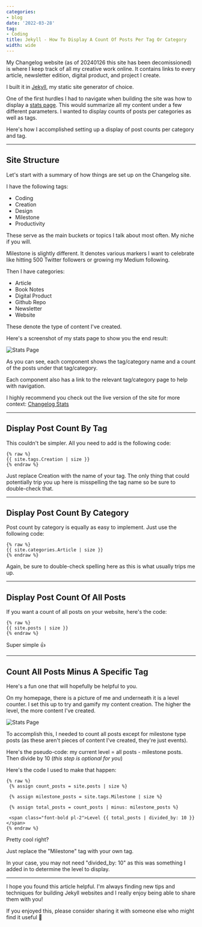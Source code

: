 ```yaml
---
categories:
- blog
date: '2022-03-28'
tag:
- Coding
title: Jekyll - How To Display A Count Of Posts Per Tag Or Category
width: wide
---
```


My Changelog website (as of 20240126 this site has been decomissioned) is where I keep track of all my creative work online. It contains links to every article, newsletter edition, digital product, and project I create. 

I built it in [Jekyll](https://jekyllrb.com/), my static site generator of choice.

One of the first hurdles I had to navigate when building the site was how to display a [stats page](https://changelog.heymichellemac.com/stats). This would summarize all my content under a few different parameters. I wanted to display counts of posts per categories as well as tags.

Here's how I accomplished setting up a display of post counts per category and tag.

---

## Site Structure

Let's start with a summary of how things are set up on the Changelog site. 

I have the following tags:

- Coding
- Creation
- Design
- Milestone
- Productivity

These serve as the main buckets or topics I talk about most often. My niche if you will. 

Milestone is slightly different. It denotes various markers I want to celebrate like hitting 500 Twitter followers or growing my Medium following.

Then I have categories:

- Article
- Book Notes
- Digital Product
- Github Repo
- Newsletter
- Website

These denote the type of content I've created.

Here's a screenshot of my stats page to show you the end result:

![Stats Page](/assets/images/2022/MXB22012/stats-page.png)

As you can see, each component shows the tag/category name and a count of the posts under that tag/category. 

Each component also has a link to the relevant tag/category page to help with navigation.

I highly recommend you check out the live version of the site for more context: [Changelog Stats](https://changelog.heymichellemac.com/stats)

---

## Display Post Count By Tag

This couldn't be simpler. All you need to add is the following code:

```
{% raw %}
{{ site.tags.Creation | size }}
{% endraw %}
```

Just replace Creation with the name of your tag. The only thing that could potentially trip you up here is misspelling the tag name so be sure to double-check that.

---

## Display Post Count By Category

Post count by category is equally as easy to implement. Just use the following code:

```
{% raw %}
{{ site.categories.Article | size }}
{% endraw %}
```

Again, be sure to double-check spelling here as this is what usually trips me up.

---

## Display Post Count Of All Posts

If you want a count of all posts on your website, here's the code:

```
{% raw %}
{{ site.posts | size }}
{% endraw %}
```

Super simple 👍

---

## Count All Posts Minus A Specific Tag

Here's a fun one that will hopefully be helpful to you. 

On my homepage, there is a picture of me and underneath it is a level counter. I set this up to try and gamify my content creation. The higher the level, the more content I've created.

![Stats Page](/assets/images/2022/MXB22012/level-count.png)

To accomplish this, I needed to count all posts except for milestone type posts (as these aren't pieces of content I've created, they're just events).

Here's the pseudo-code: my current level = all posts - milestone posts. Then divide by 10 (*this step is optional for you*)

Here's the code I used to make that happen:

```
{% raw %}
 {% assign count_posts = site.posts | size %}

 {% assign milestone_posts = site.tags.Milestone | size %}

 {% assign total_posts = count_posts | minus: milestone_posts %}

 <span class="font-bold pl-2">Level {{ total_posts | divided_by: 10 }}</span>
{% endraw %}
```

Pretty cool right? 

Just replace the "Milestone" tag with your own tag.

In your case, you may not need "divided_by: 10" as this was something I added in to determine the level to display.

---

I hope you found this article helpful. I'm always finding new tips and techniques for building Jekyll websites and I really enjoy being able to share them with you!

If you enjoyed this, please consider sharing it with someone else who might find it useful 🤗
